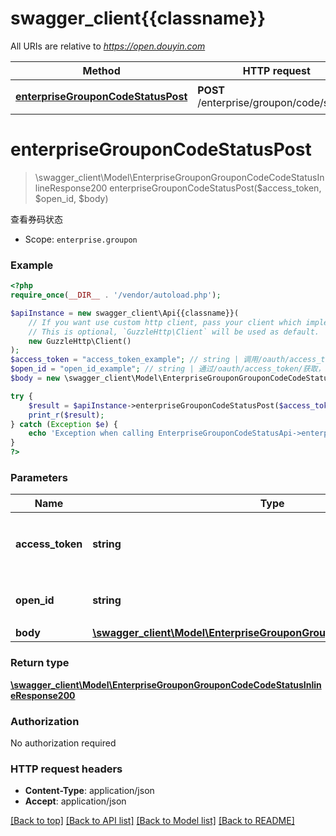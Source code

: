 # swagger_client{{classname}}

All URIs are relative to *https://open.douyin.com*

Method | HTTP request | Description
------------- | ------------- | -------------
[**enterpriseGrouponCodeStatusPost**](EnterpriseGrouponCodeStatusApi.md#enterpriseGrouponCodeStatusPost) | **POST** /enterprise/groupon/code/status/ | 查看券码状态

# **enterpriseGrouponCodeStatusPost**
> \swagger_client\Model\EnterpriseGrouponGrouponCodeCodeStatusInlineResponse200 enterpriseGrouponCodeStatusPost($access_token, $open_id, $body)

查看券码状态

* Scope: `enterprise.groupon`

### Example
```php
<?php
require_once(__DIR__ . '/vendor/autoload.php');

$apiInstance = new swagger_client\Api{{classname}}(
    // If you want use custom http client, pass your client which implements `GuzzleHttp\ClientInterface`.
    // This is optional, `GuzzleHttp\Client` will be used as default.
    new GuzzleHttp\Client()
);
$access_token = "access_token_example"; // string | 调用/oauth/access_token/生成的token，此token需要用户授权。
$open_id = "open_id_example"; // string | 通过/oauth/access_token/获取，用户唯一标志
$body = new \swagger_client\Model\EnterpriseGrouponGrouponCodeCodeStatusBody(); // \swagger_client\Model\EnterpriseGrouponGrouponCodeCodeStatusBody | 

try {
    $result = $apiInstance->enterpriseGrouponCodeStatusPost($access_token, $open_id, $body);
    print_r($result);
} catch (Exception $e) {
    echo 'Exception when calling EnterpriseGrouponCodeStatusApi->enterpriseGrouponCodeStatusPost: ', $e->getMessage(), PHP_EOL;
}
?>
```

### Parameters

Name | Type | Description  | Notes
------------- | ------------- | ------------- | -------------
 **access_token** | **string**| 调用/oauth/access_token/生成的token，此token需要用户授权。 |
 **open_id** | **string**| 通过/oauth/access_token/获取，用户唯一标志 |
 **body** | [**\swagger_client\Model\EnterpriseGrouponGrouponCodeCodeStatusBody**](../Model/EnterpriseGrouponGrouponCodeCodeStatusBody.md)|  | [optional]

### Return type

[**\swagger_client\Model\EnterpriseGrouponGrouponCodeCodeStatusInlineResponse200**](../Model/EnterpriseGrouponGrouponCodeCodeStatusInlineResponse200.md)

### Authorization

No authorization required

### HTTP request headers

 - **Content-Type**: application/json
 - **Accept**: application/json

[[Back to top]](#) [[Back to API list]](../../README.md#documentation-for-api-endpoints) [[Back to Model list]](../../README.md#documentation-for-models) [[Back to README]](../../README.md)


